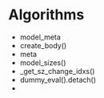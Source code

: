 # Algorithms

- model_meta
- create_body()
- meta
- model_sizes()
- _get_sz_change_idxs()
- dummy_eval().detach()
- 
